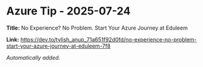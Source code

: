 # Azure Tip - 2025-07-24

**Title:** No Experience? No Problem. Start Your Azure Journey at Eduleem

**Link:** https://dev.to/tylish_anup_71a651f92d0fd/no-experience-no-problem-start-your-azure-journey-at-eduleem-7f8

_Automatically added._
